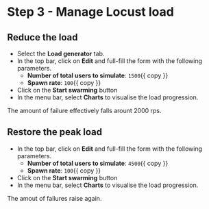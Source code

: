 # Step 3 - Manage Locust load

## Reduce the load

* Select the **Load generator** tab.
* In the top bar, click on **Edit** and full-fill the form with the following parameters.
  * **Number of total users to simulate**: `1500`{{ copy }}
  * **Spawn rate**: `100`{{ copy }}
* Click on the **Start swarming** button
* In the menu bar, select **Charts** to visualise the load progression.

The amount of failure effectively falls arount 2000 rps.

## Restore the peak load

* In the top bar, click on **Edit** and full-fill the form with the following parameters.
  * **Number of total users to simulate**: `4500`{{ copy }}
  * **Spawn rate**: `100`{{ copy }}
* Click on the **Start swarming** button
* In the menu bar, select **Charts** to visualise the load progression.

The amout of failures raise again.